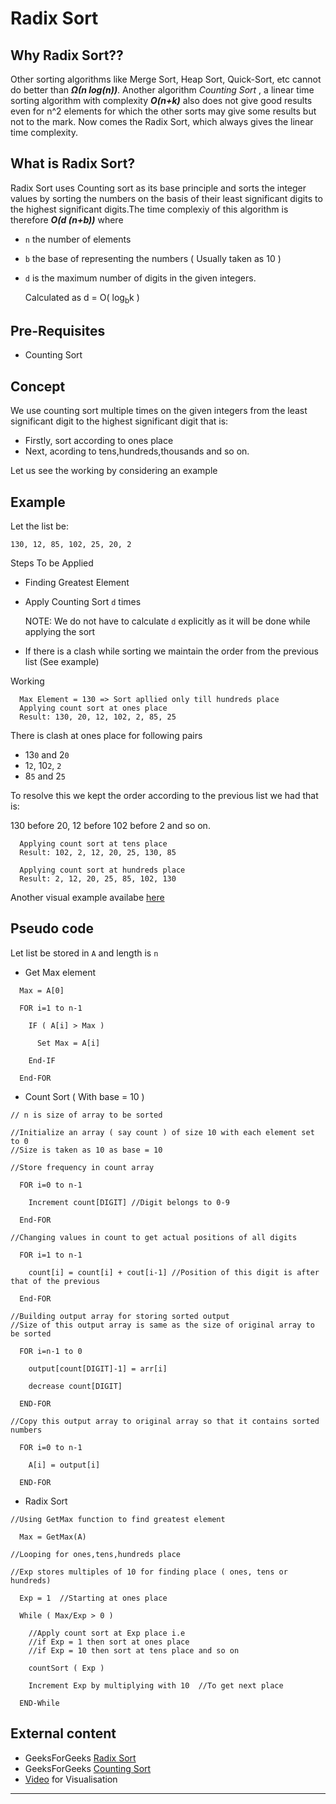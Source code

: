 # Radix Sort
## Why Radix Sort??
Other sorting algorithms like Merge Sort, Heap Sort, Quick-Sort, etc cannot do better than ***Ω(n log(n))***. Another algorithm *Counting Sort* , a linear time sorting algorithm with complexity ***O(n+k)*** also does not give good results even for n^2 elements for which the other sorts may give some results but not to the mark.
Now comes the Radix Sort, which always gives the linear time complexity.
## What is Radix Sort?
Radix Sort uses Counting sort as its base principle and sorts the integer values by sorting the numbers on the basis of their least significant digits to the highest significant digits.The time complexiy of this algorithm is therefore ***O(d (n+b))*** where
- `n` the number of elements
- `b` the base of representing the numbers ( Usually taken as 10 )
- `d` is the maximum number of digits in the given integers.

  Calculated as d = O( log<sub>b</sub>k )
## Pre-Requisites
- Counting Sort

## Concept
We use counting sort multiple times on the given integers from the least significant digit to the highest significant digit that is:
- Firstly, sort according to ones place
- Next, acording to tens,hundreds,thousands and so on.

Let us see the working by considering an example
## Example
Let the list be:

    130, 12, 85, 102, 25, 20, 2
Steps To be Applied
- Finding Greatest Element
- Apply Counting Sort `d` times

  NOTE: We do not have to calculate `d` explicitly as it will be done while applying the sort
- If there is a clash while sorting we maintain the order from the previous list (See example)

Working
```
  Max Element = 130 => Sort apllied only till hundreds place
  Applying count sort at ones place
  Result: 130, 20, 12, 102, 2, 85, 25
```
There is clash at ones place for following pairs

 - 13`0` and 2`0`
 - 1`2`, 10`2`, `2`
 - 8`5` and 2`5`

To resolve this we kept the order according to the previous list we had that is:

130 before 20, 12 before 102 before 2 and so on.
```
  Applying count sort at tens place
  Result: 102, 2, 12, 20, 25, 130, 85
```
```
  Applying count sort at hundreds place
  Result: 2, 12, 20, 25, 85, 102, 130
```
Another visual example availabe [here](https://www.ritambhara.in/wp-content/uploads/2018/01/Screen-Shot-2018-01-13-at-3.26.15-PM.png)
## Pseudo code
Let list be stored in `A` and length is `n`
- Get Max element
```
  Max = A[0]

  FOR i=1 to n-1

    IF ( A[i] > Max )

      Set Max = A[i]

    End-IF

  End-FOR
```
- Count Sort ( With base = 10 )
```
// n is size of array to be sorted

//Initialize an array ( say count ) of size 10 with each element set to 0
//Size is taken as 10 as base = 10

//Store frequency in count array

  FOR i=0 to n-1

    Increment count[DIGIT] //Digit belongs to 0-9

  End-FOR

//Changing values in count to get actual positions of all digits

  FOR i=1 to n-1

    count[i] = count[i] + cout[i-1] //Position of this digit is after that of the previous

  End-FOR

//Building output array for storing sorted output
//Size of this output array is same as the size of original array to be sorted

  FOR i=n-1 to 0

    output[count[DIGIT]-1] = arr[i]

    decrease count[DIGIT]

  END-FOR

//Copy this output array to original array so that it contains sorted numbers

  FOR i=0 to n-1

    A[i] = output[i]

  END-FOR
```
- Radix Sort
```
//Using GetMax function to find greatest element

  Max = GetMax(A)

//Looping for ones,tens,hundreds place

//Exp stores multiples of 10 for finding place ( ones, tens or hundreds)

  Exp = 1  //Starting at ones place

  While ( Max/Exp > 0 )

    //Apply count sort at Exp place i.e
    //if Exp = 1 then sort at ones place
    //if Exp = 10 then sort at tens place and so on

    countSort ( Exp )

    Increment Exp by multiplying with 10  //To get next place

  END-While
```

## External content
- GeeksForGeeks [Radix Sort](https://www.geeksforgeeks.org/radix-sort/)
- GeeksForGeeks [Counting Sort](https://www.geeksforgeeks.org/radix-sort/)
- [Video](https://www.youtube.com/watch?v=nu4gDuFabIM&feature=youtu.be) for Visualisation
---

